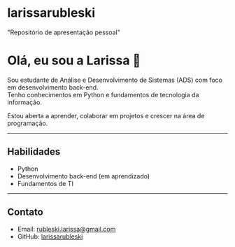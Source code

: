 # larissarubleski
"Repositório de apresentação pessoal"
# Olá, eu sou a Larissa 👋

Sou estudante de Análise e Desenvolvimento de Sistemas (ADS) com foco em desenvolvimento back-end.  
Tenho conhecimentos em Python e fundamentos de tecnologia da informação.  

Estou aberta a aprender, colaborar em projetos e crescer na área de programação.

---

## Habilidades  
- Python  
- Desenvolvimento back-end (em aprendizado)  
- Fundamentos de TI

---

## Contato  
- Email: rubleski.larissa@gmail.com  
- GitHub: [larissarubleski](https://github.com/larissarubleski)

